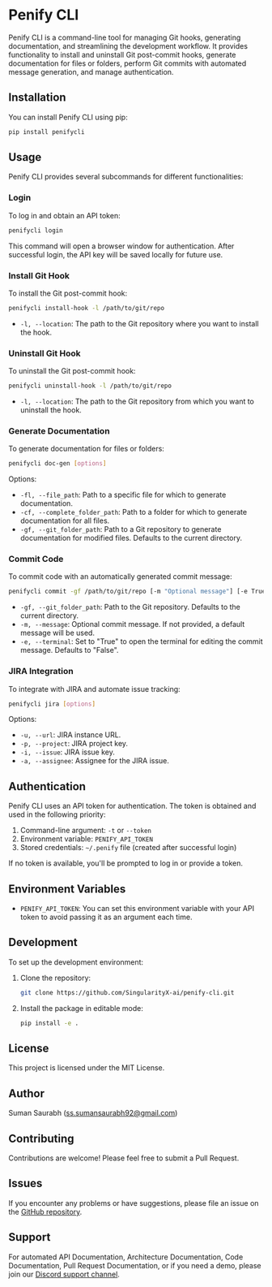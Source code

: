 # Penify CLI

Penify CLI is a command-line tool for managing Git hooks, generating documentation, and streamlining the development workflow. It provides functionality to install and uninstall Git post-commit hooks, generate documentation for files or folders, perform Git commits with automated message generation, and manage authentication.

## Installation

You can install Penify CLI using pip:

```bash
pip install penifycli
```

## Usage

Penify CLI provides several subcommands for different functionalities:

### Login

To log in and obtain an API token:

```bash
penifycli login
```

This command will open a browser window for authentication. After successful login, the API key will be saved locally for future use.

### Install Git Hook

To install the Git post-commit hook:

```bash
penifycli install-hook -l /path/to/git/repo
```

- `-l, --location`: The path to the Git repository where you want to install the hook.

### Uninstall Git Hook

To uninstall the Git post-commit hook:

```bash
penifycli uninstall-hook -l /path/to/git/repo
```

- `-l, --location`: The path to the Git repository from which you want to uninstall the hook.

### Generate Documentation

To generate documentation for files or folders:

```bash
penifycli doc-gen [options]
```

Options:
- `-fl, --file_path`: Path to a specific file for which to generate documentation.
- `-cf, --complete_folder_path`: Path to a folder for which to generate documentation for all files.
- `-gf, --git_folder_path`: Path to a Git repository to generate documentation for modified files. Defaults to the current directory.

### Commit Code

To commit code with an automatically generated commit message:

```bash
penifycli commit -gf /path/to/git/repo [-m "Optional message"] [-e True/False]
```

- `-gf, --git_folder_path`: Path to the Git repository. Defaults to the current directory.
- `-m, --message`: Optional commit message. If not provided, a default message will be used.
- `-e, --terminal`: Set to "True" to open the terminal for editing the commit message. Defaults to "False".

### JIRA Integration

To integrate with JIRA and automate issue tracking:

```bash
penifycli jira [options]
```

Options:
- `-u, --url`: JIRA instance URL.
- `-p, --project`: JIRA project key.
- `-i, --issue`: JIRA issue key.
- `-a, --assignee`: Assignee for the JIRA issue.

## Authentication

Penify CLI uses an API token for authentication. The token is obtained and used in the following priority:

1. Command-line argument: `-t` or `--token`
2. Environment variable: `PENIFY_API_TOKEN`
3. Stored credentials: `~/.penify` file (created after successful login)

If no token is available, you'll be prompted to log in or provide a token.

## Environment Variables

- `PENIFY_API_TOKEN`: You can set this environment variable with your API token to avoid passing it as an argument each time.

## Development

To set up the development environment:

1. Clone the repository:
   ```bash
   git clone https://github.com/SingularityX-ai/penify-cli.git
   ```

2. Install the package in editable mode:
   ```bash
   pip install -e .
   ```

## License

This project is licensed under the MIT License.

## Author

Suman Saurabh (ss.sumansaurabh92@gmail.com)

## Contributing

Contributions are welcome! Please feel free to submit a Pull Request.

## Issues

If you encounter any problems or have suggestions, please file an issue on the [GitHub repository](https://github.com/SingularityX-ai/penifycli/issues).

## Support

For automated API Documentation, Architecture Documentation, Code Documentation, Pull Request Documentation, or if you need a demo, please join our [Discord support channel](https://discord.gg/wqrc8JeV).